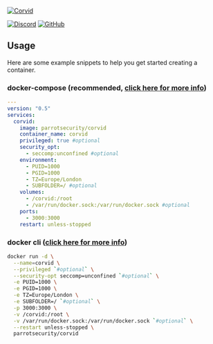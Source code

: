 [![Corvid](https://user-images.githubusercontent.com/73482535/138620936-111d3a40-127b-4e38-9f05-e62074a1da9e.jpg)](https://github.com/Ashraf-wan/Corvid)

[![Discord](https://img.shields.io/discord/902002814656606249?color=94398d&labelColor=555555&logoColor=ffffff&style=for-the-badge&label=Discord&logo=discord)](https://discord.gg/7JVx2jbweN "realtime support / chat with the community and the team.")
[![GitHub](https://img.shields.io/static/v1.svg?color=94398d&labelColor=555555&logoColor=ffffff&style=for-the-badge&label=Ashraf-wan&message=GitHub&logo=github)](https://github.com/Ashraf-wan "view the source for all of our repositories.")

## Usage

Here are some example snippets to help you get started creating a container.

### docker-compose (recommended, [click here for more info](https://docs.linuxserver.io/general/docker-compose))

```yaml
---
version: "0.5"
services:
  corvid:
    image: parrotsecurity/corvid
    container_name: corvid
    privileged: true #optional
    security_opt:
      - seccomp:unconfined #optional
    environment:
      - PUID=1000
      - PGID=1000
      - TZ=Europe/London
      - SUBFOLDER=/ #optional
    volumes:
      - /corvid:/root
      - /var/run/docker.sock:/var/run/docker.sock #optional
    ports:
      - 3000:3000
    restart: unless-stopped
```

### docker cli ([click here for more info](https://docs.docker.com/engine/reference/commandline/cli/))

```bash
docker run -d \
  --name=corvid \
  --privileged `#optional` \
  --security-opt seccomp=unconfined `#optional` \
  -e PUID=1000 \
  -e PGID=1000 \
  -e TZ=Europe/London \
  -e SUBFOLDER=/ `#optional` \
  -p 3000:3000 \
  -v /corvid:/root \
  -v /var/run/docker.sock:/var/run/docker.sock `#optional` \
  --restart unless-stopped \
  parrotsecurity/corvid
```


